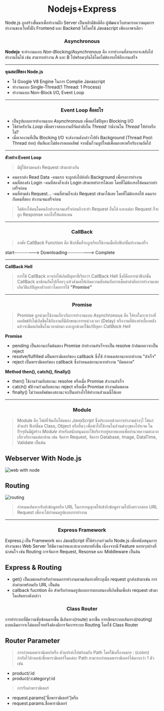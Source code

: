 <h1 align="center"><strong>Nodejs+Express</strong></h1>

Node.js ถูกสร้างขึ้นมาเพื่อทำงานฝั่ง Server เป็นหลักมีข้อดีคือ ผู้พัฒนาเว็บสามารถความคุมการทำงานของเว็บทั้งฝั่ง Frontend และ Backend ได้โดยใช้ Javascript เพียงภาษาเดียว 

<h3 align="center"><strong>Asynchronous</strong></h3>

**Nodejs** จะทำงานแบบ *Non-Blocking/Asynchronous* คือ การทำงานที่สามารถจะสลับไปทำงานอื่นได้ เช่น สามารถทำงาน A และ B ไปพร้อมๆกันได้โดยไม่ต้องรอให้อีกงานเสร็จ
***

**คุณสมบัติของ Node.js**
* ใช้ Google V8 Engine ในการ Complie Javascript
* ทำงานแบบ Single-Thread(1 Thread: 1 Process)
* ทำงานแบบ Non-Block I/O, Event Loop
***
<h3 align="center"><strong>Event Loop คืออะไร</strong></h3>

* เป็นรูปแบบการทำงานแบบ *Asynchronous* เพื่อแก้ไขปัญหา Blocking I/O
* ใช้สำหรับวัน *Loop* เพื่อตรวจสอบงานที่จัดลำดับใน *Thread* ว่ามีงานใน *Thread* ให้ทำหรือไม่?
* เมื่อเจองานที่เป็น Blocking I/O จะส่งงานดังกล่าวไปยัง Background (Thread Pool: Thread ย่อย) ทันทีและไม่ต้องรอผลลลัพธ์ จากนั้นก็วนลูปใหม่เพื่อมองหาหรือรับงานถัดไป
***

**ตัวอย่าง Event Loop**

> มีผู้ใช้สามคนส่ง Request เข้ามาต่างกัน
* คนแรกส่ง Read Data -คนแรก จะถูกส่งไปส่งยัง Background เพื่อรอการทำงาน
* คนที่สองส่ง Login -คนที่สองก็จะส่ง Login เข้ามาททำการได้เลย โดยที่ไม่ต้องรอให้คนแรกทำเสร็จก่อน
* คนที่สามส่ง Request... -คนที่สามก็จะส่ง Request เข้ามาได้เลย โดยที่ไม่ต้องรอให้ คนแรกกับคนที่สอง ทำงานจนเสร็จก่อน

> ไม่ต้องให้คนใดคนถึงทำงานจนเสร็จก่อนถึงจะทำ Request อื่นได้ และแต่ละ Request ก็จะถูก Response ออกไปให้แต่ละคน
***
<h3 align="center"><strong>CallBack</strong></h3>

> อาศัย CallBack Function คือ ฟังก์ชั่นที่จะถูกเรียกใช้งานเมื่ออีกฟังก์ชั่นทำงานเสร็จ

start----------> Downloading-----------> Complete
***

**CallBack Hell**
> การใช้ CallBack อาจก่อให้เกิดปัญหาที่เรียกว่า CallBack Hell ซึ่งก็คือการนำฟังก์ชั่น CallBack มาซ้อนกันไปเรื่อยๆ แล้วส่งผลให้เกิดความสับสนกับการเช็คค่าลำดับการทำงานเลยเกิดวิธีแก้ปัญหาดัวกล่าวโดยการใช้ **"Promise"**
***

<h3 align="center"><strong>Promise</strong></h3>

> Promise ถูกนำมาใช้งานเกี่ยวกับการทำงานแบบ Asynchronous คือ ให้รอในระหว่างที่ผลลัพธ์ยังไม่เกิดขึ้นใช้กับงานที่มีลักษณะการหน่วงเวลา (Delay) หรืองานที่ต้องทำเบื้องหลัง แล้วจะมีผลเกิดขึ้นในเวลาต่อมา และถูกนำมาใช้แก้ปัญหา *CallBack Hell*

**Promise**
* pending เป็นสถานะเริ่มต้นของ Promise
ถ้าทำงานสำเร็จจะเป็น resolve ถ้าล้มเหลวจะเป็น reject
* resolve/fulfilled ดป็นพารามิเตอร์ของ callback ซึ่งใช้
กำหนดสถานะหากทำงาน "สำเร็จ"
* reject เป็นพารามิเตอร์ของ callback ซึ่งกำหนดสถานะหากทำงาน "ผิดหลาด"

**Method then(), catch(), finally()**
* then() ใช้งานร่วมกับสถานะ resolve หรือเมื่อ Promise สำงานสำเร็จ
* catch() ฬช้วานร่วมกับสถานะ reject หรือเมื่อ Promise ทำงานผิดพลาด
* finally() ไม่ว่าผลลัพธ์ของสถานะจะเป็นอย่างไรให้ทำงานส่วนนนี้ได้เลย
***

<h3 align="center"><strong>Module</strong></h3>

> Module คือ ไฟล์ที่จัดเก็บโค้ดของ *JavaScript* ซึ่งประกอบด้วยการทำงานต่างๆไ ได้แก่ ตัวแปร ฟังก์ชั่นม Class, Object หรืออื่นๆ เพื่อนำไปใช้งานในส่วนต่างๆของโปรเจค
> ในปัจจุบันมีผู้สร้าง *Module* สำหรับสนับสนุนแบะใช้บริการอยู่หลายแบบเพื่ออำนวยความสะดวกเกี่ยวกับงานแต่ละด้าน เช่น จัดการ Request, จัดการ Database, Image, DataTime, Validate เป็นต้น

## Webserver With Node.js

![web with node](https://user-images.githubusercontent.com/106058972/226942775-28c16b06-12fc-4806-bd44-e9757abd6fa0.png)

## Routing

![routing](https://user-images.githubusercontent.com/106058972/227142974-ee669b34-3763-4cee-8a35-4214518864de.png)

> กำหนดเส้นทางรับส่งข้อมูลหรือ URL ในการอนุญาตให้เข้าถึงข้อมูลรวมไปถึงตรวกสอบ URL Request เพื่อจะได้กำหนดรูปแบบการทำงาน
***

<h3 align="center"><strong>Express Framework</strong></h3>

Express.j เป็น Framework ของ JavaScript ที่ใช้ทำงานร่วมกับ Node.js เพื่อสนับสนุนการทำงานของ Web Server ให้มีความง่ายและสะดวกสบายยิ่งขึ้น เนื่องจากมี Feature หลายๆอย่างที่น่าสนใจ เช่น Routing การจัดการ Request, Resonse และ Middleware เป็นต้น

## Express & Routing 

* get() เป็นเมธอดสำหรับกำหนดการทำงานตามเส้นทางที่ระบุเมื่อ request ถูกส่งเข้ามาเช่น การส่งค่ามาพร้อมกับ URL เป็นต้น
* callback fucntion คือ สำหรับกำหนดรูปแบบการตอบสนองที่เกิดขึ้นเพื่อส่ง request เข้ามาในเส้นทางดังกล่าว

<h3 align="center"><strong>Class Router</strong></h3>

การทำระบบที่มีความซับซ้อนมากขึ้น มีเส้นทาง(route) มากขึ้น การเขียนระบบเส้นทาง(routing) แบบเดิมอาจจะไม่ตอบโจทย์จึงต้องมีการจัดการระบบ Routing โดยใช้ Class Router

## Router Parameter

> การกำหนดพารามิเตอร์หรือ ตัวแปรส่งไปพร้อมกับ Path โดยใช้เครื่องหมาย : (colon) กำกับไว้ด้านหน้าชื่อพารามิเตอร์ในแต่ละ Path สามารถกำหนดพารามิเตอร์ได้มากกว่า 1 ตัว เช่น

* product/:id
* product/:category/:id

> การรับค่าพารามิเตอร์

* request.params['ชื่อพารามิเตอร์']หรือ
* request.params.ชื่อพารามิเตอร์
